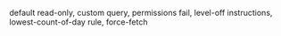 default read-only, custom query, permissions fail, level-off instructions, lowest-count-of-day rule, force-fetch
